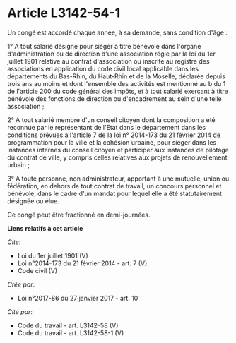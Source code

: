 # Article L3142-54-1

Un congé est accordé chaque année, à sa demande, sans condition d'âge : 

1° A tout salarié désigné pour siéger à titre bénévole dans l'organe d'administration ou de direction d'une association régie
par la loi du 1er juillet 1901 relative au contrat d'association ou inscrite au registre des associations en application du
code civil local applicable dans les départements du Bas-Rhin, du Haut-Rhin et de la Moselle, déclarée depuis trois ans au
moins et dont l'ensemble des activités est mentionné au b du 1 de l'article 200 du code général des impôts, et à tout salarié
exerçant à titre bénévole des fonctions de direction ou d'encadrement au sein d'une telle association ; 

2° A tout salarié membre d'un conseil citoyen dont la composition a été reconnue par le représentant de l'Etat dans le
département dans les conditions prévues à l'article 7 de la loi n° 2014-173 du 21 février 2014 de programmation pour la ville
et la cohésion urbaine, pour siéger dans les instances internes du conseil citoyen et participer aux instances de pilotage du
contrat de ville, y compris celles relatives aux projets de renouvellement urbain ; 

3° A toute personne, non administrateur, apportant à une mutuelle, union ou fédération, en dehors de tout contrat de travail,
un concours personnel et bénévole, dans le cadre d'un mandat pour lequel elle a été statutairement désignée ou élue. 

Ce congé peut être fractionné en demi-journées.

**Liens relatifs à cet article**

_Cite_:

  - Loi du 1er juillet 1901 (V)
  - Loi n°2014-173  du 21 février 2014 - art. 7 (V)
  - Code civil (V)

_Créé par_:

  - Loi n°2017-86 du 27 janvier 2017 - art. 10

_Cité par_:

  - Code du travail - art. L3142-58 (V)
  - Code du travail - art. L3142-58-1 (V)
